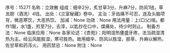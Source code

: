 序号：15271
名称：立效散
组成：细辛2分，炙甘草3分，升麻7分，防风1钱，草龙胆（酒洗）4钱。
出处：《兰室秘藏》卷中。
主治：牙齿痛不可忍，连及头脑项背，微恶寒饮，大恶热饮。
加减：None
功效：None
用法用量：上(口父)咀。都作1服，水1盏，煎至7分，去滓，以匙抄在口中，煠痛处，待少时则止。
制备方法：None
临床应用：None
各家论述：《杏苑》：阳明湿热壅盛牙疼，法当疏湿清热为主。经云风能胜湿，寒可胜热。故用细辛、防风以胜湿，胆草、升麻以解热，佐甘草和药泻火。
用药禁忌：None
附注：None
